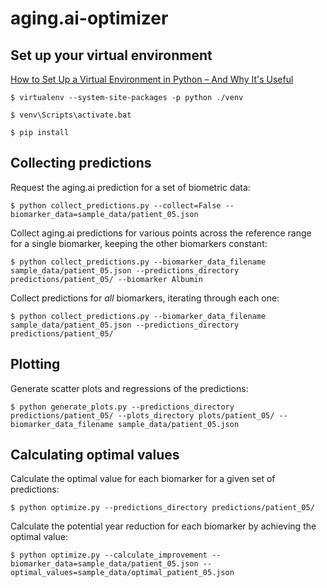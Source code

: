 # aging.ai-optimizer

## Set up your virtual environment

[How to Set Up a Virtual Environment in Python – And Why It's Useful](https://www.freecodecamp.org/news/how-to-setup-virtual-environments-in-python/)

```
$ virtualenv --system-site-packages -p python ./venv

$ venv\Scripts\activate.bat

$ pip install
```
## Collecting predictions

Request the aging.ai prediction for a set of biometric data:

```
$ python collect_predictions.py --collect=False --biomarker_data=sample_data/patient_05.json
```

Collect aging.ai predictions for various points across the reference range for a single biomarker, keeping the other biomarkers constant:

```
$ python collect_predictions.py --biomarker_data_filename sample_data/patient_05.json --predictions_directory predictions/patient_05/ --biomarker Albumin
```

Collect predictions for *all* biomarkers, iterating through each one:

```
$ python collect_predictions.py --biomarker_data_filename sample_data/patient_05.json --predictions_directory predictions/patient_05/
```

## Plotting

Generate scatter plots and regressions of the predictions:

```
$ python generate_plots.py --predictions_directory predictions/patient_05/ --plots_directory plots/patient_05/ --biomarker_data_filename sample_data/patient_05.json
```

## Calculating optimal values

Calculate the optimal value for each biomarker for a given set of predictions:

```
$ python optimize.py --predictions_directory predictions/patient_05/
```

Calculate the potential year reduction for each biomarker by achieving the optimal value:

```
$ python optimize.py --calculate_improvement --biomarker_data=sample_data/patient_05.json --optimal_values=sample_data/optimal_patient_05.json
```